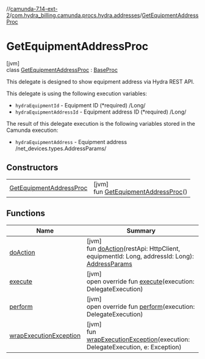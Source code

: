 //[camunda-7.14-ext-2](../../../index.md)/[com.hydra_billing.camunda.procs.hydra.addresses](../index.md)/[GetEquipmentAddressProc](index.md)

# GetEquipmentAddressProc

[jvm]\
class [GetEquipmentAddressProc](index.md) : [BaseProc](../../com.hydra_billing.camunda.procs/-base-proc/index.md)

This delegate is designed to show equipment address via Hydra REST API.

This delegate is using the following execution variables:

<ul><li><code>hydraEquipmentId</code> - Equipment ID (*required) /Long/</li><li><code>hydraEquipmentAddressId</code> - Equipment address ID (*required) /Long/</li></ul>

The result of this delegate execution is the following variables stored in the Camunda execution:

<ul><li><code>hydraEquipmentAddress</code> -  Equipment address /net_devices.types.AddressParams/</li></ul>

## Constructors

| | |
|---|---|
| [GetEquipmentAddressProc](-get-equipment-address-proc.md) | [jvm]<br>fun [GetEquipmentAddressProc](-get-equipment-address-proc.md)() |

## Functions

| Name | Summary |
|---|---|
| [doAction](do-action.md) | [jvm]<br>fun [doAction](do-action.md)(restApi: HttpClient, equipmentId: Long, addressId: Long): [AddressParams](../../com.hydra_billing.camunda.api.hydra.rest.v2.net_devices.types/-address-params/index.md) |
| [execute](../../com.hydra_billing.camunda.procs/-base-proc/execute.md) | [jvm]<br>open override fun [execute](../../com.hydra_billing.camunda.procs/-base-proc/execute.md)(execution: DelegateExecution) |
| [perform](perform.md) | [jvm]<br>open override fun [perform](perform.md)(execution: DelegateExecution) |
| [wrapExecutionException](../../com.hydra_billing.camunda.procs/-base-proc/wrap-execution-exception.md) | [jvm]<br>fun [wrapExecutionException](../../com.hydra_billing.camunda.procs/-base-proc/wrap-execution-exception.md)(execution: DelegateExecution, e: Exception) |
